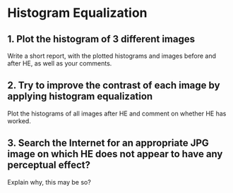 # Histogram Equalization

## 1. Plot the histogram of 3 different images

Write a short report, with the plotted histograms and images before and after HE, as well as your comments.

## 2. Try to improve the contrast of each image by applying histogram equalization

Plot the histograms of all images after HE and comment on whether HE has worked.

## 3. Search the Internet for an appropriate JPG image on which HE does not appear to have any perceptual effect? 

Explain why, this may be so?